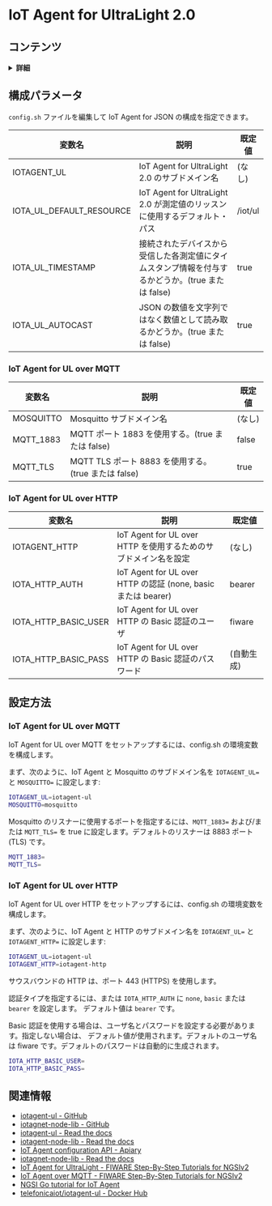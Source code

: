 # IoT Agent for UltraLight 2.0

## コンテンツ

<details>
<summary><strong>詳細</strong></summary>

-   [構成パラメータ](#configuration-parameters)
    -   [IoT Agent for UL over MQTT](#iot-agent-for-ul-over-mqtt)
    -   [IoT Agent for UL over HTTP](#iot-agent-for-ul-over-http)
-   [設定方法](#how-to-setup)
    -   [IoT Agent for UL over MQTT](#iot-agent-for-ul-over-mqtt-1)
    -   [IoT Agent for UL over HTTP](#iot-agent-for-ul-over-http-1)
-   [関連情報](#related-information)

</details>

<a name="configuration-parameters"></a>

## 構成パラメータ

`config.sh` ファイルを編集して IoT Agent for JSON の構成を指定できます。

| 変数名                      | 説明                                                                                              | 既定値  |
| --------------------------- | ------------------------------------------------------------------------------------------------- | ------- |
| IOTAGENT\_UL                | IoT Agent for UltraLight 2.0 のサブドメイン名                                                     | (なし)  |
| IOTA\_UL\_DEFAULT\_RESOURCE | IoT Agent for UltraLight 2.0 が測定値のリッスンに使用するデフォルト・パス                         | /iot/ul |
| IOTA\_UL\_TIMESTAMP         | 接続されたデバイスから受信した各測定値にタイムスタンプ情報を付与するかどうか。(true または false) | true    |
| IOTA\_UL\_AUTOCAST          | JSON の数値を文字列ではなく数値として読み取るかどうか。(true または false)                        | true    |

<a name="iot-agent-for-ul-over-mqtt"></a>

### IoT Agent for UL over MQTT

| 変数名     | 説明                                                 | 既定値 |
| ---------- | ---------------------------------------------------- | ------ |
| MOSQUITTO  | Mosquitto サブドメイン名                             | (なし) |
| MQTT\_1883 | MQTT ポート 1883 を使用する。(true または false)     | false  |
| MQTT\_TLS  | MQTT TLS ポート 8883 を使用する。(true または false) | true   |

<a name="iot-agent-for-ul-over-http"></a>

### IoT Agent for UL over HTTP

| 変数名                  | 説明                                                            | 既定値     |
| ----------------------- | --------------------------------------------------------------- | ---------- |
| IOTAGENT\_HTTP          | IoT Agent for UL over HTTP を使用するためのサブドメイン名を設定 | (なし)     |
| IOTA\_HTTP\_AUTH        | IoT Agent for UL over HTTP の認証 (none, basic または bearer)   | bearer     |
| IOTA\_HTTP\_BASIC\_USER | IoT Agent for UL over HTTP の Basic 認証のユーザ                | fiware     |
| IOTA\_HTTP\_BASIC\_PASS | IoT Agent for UL over HTTP の Basic 認証のパスワード            | (自動生成) |

<a name="how-to-setup"></a>

## 設定方法

<a name="iot-agent-for-ul-over-mqtt-1"></a>

### IoT Agent for UL over MQTT

IoT Agent for UL over MQTT をセットアップするには、config.sh の環境変数を構成します。

まず、次のように、IoT Agent と Mosquitto のサブドメイン名を `IOTAGENT_UL=` と `MOSQUITTO=` に設定します:

```bash
IOTAGENT_UL=iotagent-ul
MOSQUITTO=mosquitto
```

Mosquitto のリスナーに使用するポートを指定するには、`MQTT_1883=` および/または `MQTT_TLS=` を true
に設定します。デフォルトのリスナーは 8883 ポート (TLS) です。

```bash
MQTT_1883=
MQTT_TLS=
```

<a name="iot-agent-for-ul-over-http-1"></a>

### IoT Agent for UL over HTTP

IoT Agent for UL over HTTP をセットアップするには、config.sh の環境変数を構成します。

まず、次のように、IoT Agent と HTTP のサブドメイン名を `IOTAGENT_UL=` と `IOTAGENT_HTTP=` に設定します:

```bash
IOTAGENT_UL=iotagent-ul
IOTAGENT_HTTP=iotagent-http
```

サウスバウンドの HTTP は、ポート 443 (HTTPS) を使用します。

認証タイプを指定するには、または `IOTA_HTTP_AUTH` に `none`, `basic` または `bearer` を設定します。
デフォルト値は `bearer` です。

Basic 認証を使用する場合は、ユーザ名とパスワードを設定する必要があります。指定しない場合は、
デフォルト値が使用されます。デフォルトのユーザ名は fiware です。デフォルトのパスワードは自動的に生成されます。

```bash
IOTA_HTTP_BASIC_USER=
IOTA_HTTP_BASIC_PASS=
```

<a name="related-information"></a>

## 関連情報

-   [iotagent-ul - GitHub](https://github.com/telefonicaid/iotagent-ul)
-   [iotagnet-node-lib - GitHub](https://github.com/telefonicaid/iotagent-node-lib)
-   [iotagent-ul - Read the docs](https://fiware-iotagent-ul.readthedocs.io/en/latest/)
-   [iotagent-node-lib - Read the docs](https://iotagent-node-lib.readthedocs.io/en/latest/)
-   [IoT Agent configuration API - Apiary](https://telefonicaiotiotagents.docs.apiary.io/#reference/configuration-api)
-   [iotagnet-node-lib - Read the docs](https://iotagent-node-lib.readthedocs.io/en/latest/)
-   [IoT Agent for UltraLight - FIWARE Step-By-Step Tutorials for NGSIv2](https://fiware-tutorials.readthedocs.io/en/latest/iot-agent.html)
-   [IoT Agent over MQTT - FIWARE Step-By-Step Tutorials for NGSIv2](https://fiware-tutorials.readthedocs.io/en/latest/iot-over-mqtt.html)
-   [NGSI Go tutorial for IoT Agent](https://ngsi-go.letsfiware.jp/tutorial/iot-agent/)
-   [telefonicaiot/iotagent-ul - Docker Hub](https://hub.docker.com/r/telefonicaiot/iotagent-ul)

